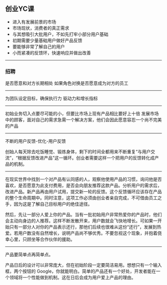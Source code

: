 ## 创业YC课

  - 进入有发展前景的市场
  - 市场现状，消费者的真正需求
  - 与其想吸引大批用户，不如先打牢小部分用户基础
  - 初期需要少量基础用户做好产品反馈
  - 要能够非常了解自己的用户
  - 小而紧凑的反馈环，快速响应并做出改善

---
### 招聘
是否愿意和对方长期相处
如果角色对换是否愿意成为对方的员工

---
为团队设定目标，确保执行力
驱动力和增长指标

---
初始业务切入点要尽可能的小，但要比市场上现有产品相比要好上十倍
发展市场中的顾客，面对自己的需求急需一个解决方案，他们会因此愿意容忍一个尚不完美的产品

---
不断的用户反馈-优化-用户反馈

创始人每天除去吃饭睡觉、锻炼身体，剩下的时间全都用来不断重复“与用户交流”，“根据反馈改进产品”这一循环。创业者需要这样一个把用户的反馈转化成产品的机制。

---
在现实世界中找到一个对产品有认同感的人，观察他使用产品的习惯，询问他是否喜欢，是否愿意为此支付费用，是否会向朋友推荐这款产品。分析用户的需求后，改进产品。新产品再由用户试用，提交新一轮的反馈。这个反馈循环应该存在产品的整个生命周期中。同时注意，这项工作必须由创业者亲自完成，不可借由员工之手，因为这是了解自己目标用户的绝佳途径。

然后，先让一部分人爱上你的产品。当有一批初始用户非常热爱你的产品时，他们会主动向身边的人推荐。这样不断发散开来，用户数就会飞快地增长。可如果一开始只有一部分人对你的产品表示还行，那他们后续也很难从这份“还行”，发展到热爱。若用户数没有自然增长，说明产品尚不够优秀。不要忽视这个现象，并抱着侥幸心里，只顾坐等合作伙伴的援助。

---
产品要简单点再简单点。

产品日后的设计可以非常庞大，但在初始阶段一定要简洁易用。想想只有一个输入框，两个按钮的 Google，你就能明白。简单的产品还有一个好处，开发者能在一个领域将一个性能做到机制。这在日后会成为用户爱上产品的理由。
